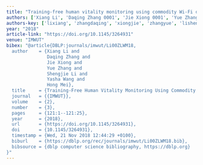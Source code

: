 ```yaml
---
title: "Training-free human vitality monitoring using commodity Wi-Fi devices"
authors: ['Xiang Li', 'Daqing Zhang 0001', 'Jie Xiong 0001', 'Yue Zhang', 'Shengjie Li', 'Yasha Wang', 'Hong Mei']
authors-key: ['lixiang', 'zhangdaqing', 'xiongjie', 'zhangyue', 'lishengjie', 'wangyasha', 'meihong']
year: "2018"
article-link: "https://doi.org/10.1145/3264931"
venue: "IMWUT"
bibex: "@article{DBLP:journals/imwut/Li00ZLWM18,
  author    = {Xiang Li and
               Daqing Zhang and
               Jie Xiong and
               Yue Zhang and
               Shengjie Li and
               Yasha Wang and
               Hong Mei},
  title     = {Training-Free Human Vitality Monitoring Using Commodity Wi-Fi Devices},
  journal   = {{IMWUT}},
  volume    = {2},
  number    = {3},
  pages     = {121:1--121:25},
  year      = {2018},
  url       = {https://doi.org/10.1145/3264931},
  doi       = {10.1145/3264931},
  timestamp = {Wed, 21 Nov 2018 12:44:29 +0100},
  biburl    = {https://dblp.org/rec/journals/imwut/Li00ZLWM18.bib},
  bibsource = {dblp computer science bibliography, https://dblp.org}
}"
---
```

